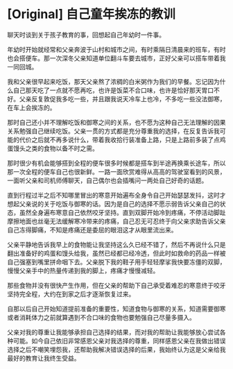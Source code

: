 # [Original] 自己童年挨冻的教训


聊天时谈到关于孩子教育的事，回想起自己年幼时一件事。

年幼时开始就经常和父亲奔波于山村和城市之间，有时乘隔日清晨来的班车，有时也会搭便车。那一次深冬父亲知道单位翻斗车要去城市，正好父亲可以搭车带着我一同回城。

我和父亲很早起来吃饭，那天父亲熬了浓稠的白米粥作为我们的早餐。忘记因为什么自己那天吃了一点就不愿再吃，也许是饭菜不合口味，也许是恰好那天胃口不好。父亲反复敦促我多吃一些，并且跟我说天冷车上也冷，不多吃一些没法御寒，在车上会挨冻的。

那时自己还小并不理解吃饭和御寒之间的关系，也不愿为这种自己无法理解的因果关系勉强自己继续吃饭。父亲一贯的方式都是充分尊重我的选择，在反复告诉我可能的代价之后就不再多说什么，带着我收拾行装准备上路，只是上路前多装了点鸡蛋馒头之类的食物以备不时之需。

那时很少有机会能够搭到全程的便车很多时候都是搭车到半途再换乘长途车，所以那一次全程的便车自己也很新鲜。一路一面欣赏难得从高高的驾驶室看到的风景，一面听父亲和司机师傅聊天，自己偶尔也会插嘴问一两处自己好奇的话题。

直到行程过半之后不知哪里冒出的寒意开始遍布全身令自己开始瑟瑟发抖，这时才想起父亲说的关于吃饭与御寒的话。因为是自己的选择不愿示弱告诉父亲自己的状态，虽然全身遍布寒意自己依然咬牙坚持。直到双脚开始冷到疼痛，不停活动脚趾摩擦地面也丝毫无法缓解寒冷带来的疼痛，自己忍无可忍终于向父亲求助告诉父亲自己冻得脚痛，不知是疼痛还是委屈的眼泪这才从眼里流出来。

父亲平静地告诉我早上的食物能让我坚持这么久已经不错了，然后不再说什么只是翻出准备好的鸡蛋和馒头给我，虽然已经都已经冷透，但此时如救命的药品一样被自己强塞到嘴里拼命咽下去。父亲脱下我的鞋子用手轻轻摩挲我快要冻僵的双脚，慢慢父亲手中的热量传递到我的脚上，疼痛才慢慢减轻。

那些食物并没有很快产生作用，但在父亲的帮助下自己承受着难忍的寒意终于咬牙坚持完全程，大约在到家之后才逐渐恢复过来。

自那以后自己开始知道提前准备的重要性，知道食物与御寒的关系，知道需要御寒或者消耗体力之前就算遇到不合口味的食物也要勉强自己尽量多摄入。

父亲对我的尊重让我能够承担自己选择的结果，而对我的帮助让我能够放心尝试各种可能。如今自己依旧非常感恩父亲对我选择的尊重，同样感恩父亲在我做出错误选择之后不嘲笑埋怨我，还帮助我解决错误选择的后果，我始终认为这是父亲给我最好的教育让我终生受益。
